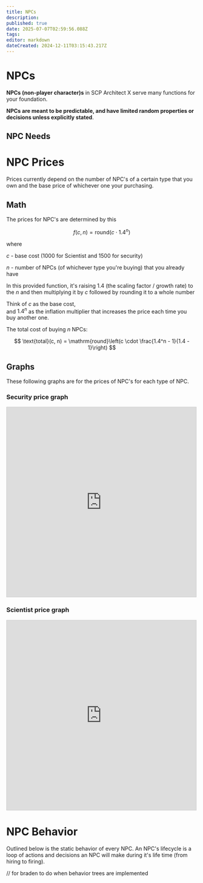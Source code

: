 ```yaml
---
title: NPCs
description: 
published: true
date: 2025-07-07T02:59:56.088Z
tags: 
editor: markdown
dateCreated: 2024-12-11T03:15:43.217Z
---
```


# NPCs

**NPCs (non-player character)s** in SCP Architect X serve many functions for your foundation.

**NPCs are meant to be predictable, and have limited random properties or decisions unless explicitly stated**.

## NPC Needs

# NPC Prices

Prices currently depend on the number of NPC's of a certain type that you own and the base price of whichever one your purchasing.

## Math

The prices for NPC's are determined by this

$$
f(c, n) = \mathrm{round}(c \cdot 1.4^n)
$$

where

$c$ - base cost (1000 for Scientist and 1500 for security)

$n$ - number of NPCs (of whichever type you're buying) that you already have

In this provided function, it's raising 1.4 (the scaling factor / growth rate) to the $n$ and then multiplying it by $c$ followed by rounding it to a whole number


Think of $c$ as the base cost,  
and $1.4^n$ as the inflation multiplier that increases the price each time you buy another one.

The total cost of buying $n$ NPCs:

$$
\text{total}(c, n) = \mathrm{round}\left(c \cdot \frac{1.4^n - 1}{1.4 - 1}\right)
$$

## Graphs

These following graphs are for the prices of NPC's for each type of NPC.

### Security price graph
<iframe src="https://www.desmos.com/calculator/3ayynnuwf8?embed" width="500" height="500" style="border: 1px solid #ccc" frameborder=0></iframe>

### Scientist price graph
<iframe src="https://www.desmos.com/calculator/choujqm7sf?embed" width="500" height="500" style="border: 1px solid #ccc" frameborder=0></iframe>

# NPC Behavior

Outlined below is the static behavior of every NPC. An NPC's lifecycle is a loop of actions and decisions an NPC will make during it's life time (from hiring to firing).

// for braden to do when behavior trees are implemented